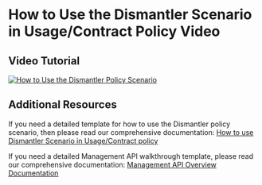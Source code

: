 # How to Use the Dismantler Scenario in Usage/Contract Policy Video

## Video Tutorial

[![How to Use the Dismantler Policy Scenario](https://img.youtube.com/vi/KMj0Y1pi5DE/0.jpg)](https://youtu.be/niYYp92RJQ4)

## Additional Resources

If you need a detailed template for how to use the Dismantler policy scenario, then please read our comprehensive documentation:
[How to use Dismantler Scenario in Usage/Contract policy](https://smart-systems-hub.github.io/docs/How-to-use-Dismantler-Scenario-in-Policy.html)

If you need a detailed Management API walkthrough template, please read our comprehensive documentation:
[Management API Overview Documentation](https://smart-systems-hub.github.io/docs/Management-API-Overview.html)